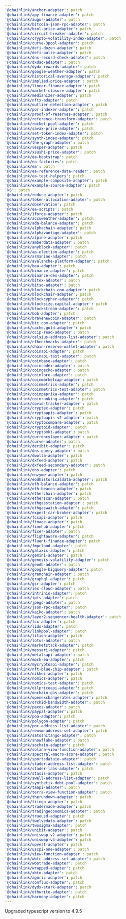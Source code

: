 ```yaml
---
'@chainlink/anchor-adapter': patch
'@chainlink/apy-finance-adapter': patch
'@chainlink/augur-adapter': patch
'@chainlink/bitcoin-json-rpc-adapter': patch
'@chainlink/bsol-price-adapter': patch
'@chainlink/circuit-breaker-adapter': patch
'@chainlink/crypto-volatility-index-adapter': patch
'@chainlink/curve-3pool-adapter': patch
'@chainlink/defi-dozen-adapter': patch
'@chainlink/defi-pulse-adapter': patch
'@chainlink/dns-record-check-adapter': patch
'@chainlink/dxdao-adapter': patch
'@chainlink/dydx-rewards-adapter': patch
'@chainlink/google-weather-adapter': patch
'@chainlink/historical-average-adapter': patch
'@chainlink/implied-price-adapter': patch
'@chainlink/linear-finance-adapter': patch
'@chainlink/market-closure-adapter': patch
'@chainlink/medianizer-adapter': patch
'@chainlink/nftx-adapter': patch
'@chainlink/outlier-detection-adapter': patch
'@chainlink/por-indexer-adapter': patch
'@chainlink/proof-of-reserves-adapter': patch
'@chainlink/reference-transform-adapter': patch
'@chainlink/rocket-pool-adapter': patch
'@chainlink/savax-price-adapter': patch
'@chainlink/set-token-index-adapter': patch
'@chainlink/synth-index-adapter': patch
'@chainlink/the-graph-adapter': patch
'@chainlink/vesper-adapter': patch
'@chainlink/xsushi-price-adapter': patch
'@chainlink/ea-bootstrap': patch
'@chainlink/ea-factories': patch
'@chainlink/ea': patch
'@chainlink/ea-reference-data-reader': patch
'@chainlink/ea-test-helpers': patch
'@chainlink/example-composite-adapter': patch
'@chainlink/example-source-adapter': patch
'k6': patch
'@chainlink/reduce-adapter': patch
'@chainlink/token-allocation-adapter': patch
'@chainlink/observation': patch
'@chainlink/ea-scripts': patch
'@chainlink/1forge-adapter': patch
'@chainlink/accuweather-adapter': patch
'@chainlink/ada-balance-adapter': patch
'@chainlink/alphachain-adapter': patch
'@chainlink/alphavantage-adapter': patch
'@chainlink/alpine-adapter': patch
'@chainlink/amberdata-adapter': patch
'@chainlink/anyblock-adapter': patch
'@chainlink/ap-election-adapter': patch
'@chainlink/armanino-adapter': patch
'@chainlink/avalanche-platform-adapter': patch
'@chainlink/bea-adapter': patch
'@chainlink/binance-adapter': patch
'@chainlink/binance-dex-adapter': patch
'@chainlink/bitex-adapter': patch
'@chainlink/bitso-adapter': patch
'@chainlink/blockchain.com-adapter': patch
'@chainlink/blockchair-adapter': patch
'@chainlink/blockcypher-adapter': patch
'@chainlink/blocksize-capital-adapter': patch
'@chainlink/blockstream-adapter': patch
'@chainlink/bob-adapter': patch
'@chainlink/bravenewcoin-adapter': patch
'@chainlink/btc.com-adapter': patch
'@chainlink/cache.gold-adapter': patch
'@chainlink/ccip-read-adapter': patch
'@chainlink/celsius-address-list-adapter': patch
'@chainlink/cfbenchmarks-adapter': patch
'@chainlink/chain-reserve-wallet-adapter': patch
'@chainlink/coinapi-adapter': patch
'@chainlink/coinapi-test-adapter': patch
'@chainlink/coinbase-adapter': patch
'@chainlink/coincodex-adapter': patch
'@chainlink/coingecko-adapter': patch
'@chainlink/coinlore-adapter': patch
'@chainlink/coinmarketcap-adapter': patch
'@chainlink/coinmetrics-adapter': patch
'@chainlink/coinmetrics-test-adapter': patch
'@chainlink/coinpaprika-adapter': patch
'@chainlink/coinranking-adapter': patch
'@chainlink/covid-tracker-adapter': patch
'@chainlink/cryptex-adapter': patch
'@chainlink/cryptoapis-adapter': patch
'@chainlink/cryptoapis-v2-adapter': patch
'@chainlink/cryptocompare-adapter': patch
'@chainlink/cryptoid-adapter': patch
'@chainlink/cryptomkt-adapter': patch
'@chainlink/currencylayer-adapter': patch
'@chainlink/curve-adapter': patch
'@chainlink/deribit-adapter': patch
'@chainlink/dns-query-adapter': patch
'@chainlink/dwolla-adapter': patch
'@chainlink/dxfeed-adapter': patch
'@chainlink/dxfeed-secondary-adapter': patch
'@chainlink/ens-adapter': patch
'@chainlink/enzyme-adapter': patch
'@chainlink/eodhistoricaldata-adapter': patch
'@chainlink/eth-balance-adapter': patch
'@chainlink/eth-beacon-adapter': patch
'@chainlink/etherchain-adapter': patch
'@chainlink/etherscan-adapter': patch
'@chainlink/ethgasstation-adapter': patch
'@chainlink/ethgaswatch-adapter': patch
'@chainlink/expert-car-broker-adapter': patch
'@chainlink/fcsapi-adapter': patch
'@chainlink/finage-adapter': patch
'@chainlink/finnhub-adapter': patch
'@chainlink/fixer-adapter': patch
'@chainlink/flightaware-adapter': patch
'@chainlink/fluent-finance-adapter': patch
'@chainlink/fmpcloud-adapter': patch
'@chainlink/galaxis-adapter': patch
'@chainlink/gemini-adapter': patch
'@chainlink/genesis-volatility-adapter': patch
'@chainlink/geodb-adapter': patch
'@chainlink/google-bigquery-adapter': patch
'@chainlink/gramchain-adapter': patch
'@chainlink/graphql-adapter': patch
'@chainlink/gsr-adapter': patch
'@chainlink/iex-cloud-adapter': patch
'@chainlink/intrinio-adapter': patch
'@chainlink/ipfs-adapter': patch
'@chainlink/jpegd-adapter': patch
'@chainlink/json-rpc-adapter': patch
'@chainlink/kaiko-adapter': patch
'@chainlink/layer2-sequencer-health-adapter': patch
'@chainlink/lcx-adapter': patch
'@chainlink/lido-adapter': patch
'@chainlink/linkpool-adapter': patch
'@chainlink/lition-adapter': patch
'@chainlink/lotus-adapter': patch
'@chainlink/marketstack-adapter': patch
'@chainlink/messari-adapter': patch
'@chainlink/metalsapi-adapter': patch
'@chainlink/mock-ea-adapter': patch
'@chainlink/mycryptoapi-adapter': patch
'@chainlink/nft-blue-chip-adapter': patch
'@chainlink/nikkei-adapter': patch
'@chainlink/nomics-adapter': patch
'@chainlink/nomics-test-adapter': patch
'@chainlink/oilpriceapi-adapter': patch
'@chainlink/onchain-gas-adapter': patch
'@chainlink/openexchangerates-adapter': patch
'@chainlink/orchid-bandwidth-adapter': patch
'@chainlink/paxos-adapter': patch
'@chainlink/paypal-adapter': patch
'@chainlink/poa-adapter': patch
'@chainlink/polygon-adapter': patch
'@chainlink/por-address-list-adapter': patch
'@chainlink/renvm-address-set-adapter': patch
'@chainlink/satoshitango-adapter': patch
'@chainlink/snowflake-adapter': patch
'@chainlink/sochain-adapter': patch
'@chainlink/solana-view-function-adapter': patch
'@chainlink/spectral-macro-score-adapter': patch
'@chainlink/sportsdataio-adapter': patch
'@chainlink/stader-address-list-adapter': patch
'@chainlink/stader-labs-adapter': patch
'@chainlink/stasis-adapter': patch
'@chainlink/swell-address-list-adapter': patch
'@chainlink/synthetix-debt-pool-adapter': patch
'@chainlink/taapi-adapter': patch
'@chainlink/terra-view-function-adapter': patch
'@chainlink/therundown-adapter': patch
'@chainlink/tiingo-adapter': patch
'@chainlink/tradermade-adapter': patch
'@chainlink/tradingeconomics-adapter': patch
'@chainlink/trueusd-adapter': patch
'@chainlink/twelvedata-adapter': patch
'@chainlink/twosigma-adapter': patch
'@chainlink/unibit-adapter': patch
'@chainlink/uniswap-v2-adapter': patch
'@chainlink/uniswap-v3-adapter': patch
'@chainlink/upvest-adapter': patch
'@chainlink/uscpi-one-adapter': patch
'@chainlink/view-function-adapter': patch
'@chainlink/wbtc-address-set-adapter': patch
'@chainlink/wootrade-adapter': patch
'@chainlink/wrapped-adapter': patch
'@chainlink/xbto-adapter': patch
'@chainlink/agoric-adapter': patch
'@chainlink/conflux-adapter': patch
'@chainlink/dydx-stark-adapter': patch
'@chainlink/ethwrite-adapter': patch
'@chainlink/harmony-adapter': patch
---
```


Upgraded typescript version to 4.9.5

